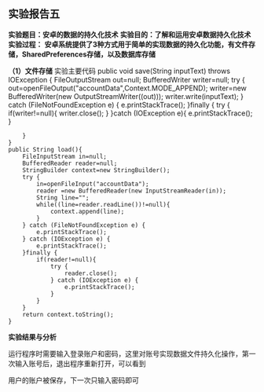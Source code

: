 ##                                       **实验报告五**

**实验题目：安卓的数据的持久化技术**
**实验目的：了解和运用安卓数据持久化技术**
**实验过程：**
**安卓系统提供了3种方式用于简单的实现数据的持久化功能，有文件存储，SharedPreferences存储，以及数据库存储**

**（1）文件存储**
实验主要代码
public void save(String inputText) throws IOException {
        FileOutputStream out=null;
        BufferedWriter writer=null;
        try {
            out=openFileOutput("accountData",Context.MODE_APPEND);
            writer=new BufferedWriter(new OutputStreamWriter((out)));
            writer.write(inputText);
        } catch (FileNotFoundException e) {
            e.printStackTrace();
        }finally {
            try {
                if(writer!=null){
                    writer.close();
                }
            }catch (IOException e){
                e.printStackTrace();
            }

        }
    }
    public String load(){
        FileInputStream in=null;
        BufferedReader reader=null;
        StringBuilder context=new StringBuilder();
        try {
            in=openFileInput("accountData");
            reader =new BufferedReader(new InputStreamReader(in));
            String line="";
            while((line=reader.readLine())!=null){
                context.append(line);
            }
        } catch (FileNotFoundException e) {
            e.printStackTrace();
        } catch (IOException e) {
            e.printStackTrace();
        }finally {
            if(reader!=null){
                try {
                    reader.close();
                } catch (IOException e) {
                    e.printStackTrace();
                }
            }
        }
        return context.toString();
    }
**实验结果与分析**

运行程序时需要输入登录账户和密码，这里对账号实现数据文件持久化操作，第一次输入账号后，退出程序重新打开，可以看到

用户的账户被保存，下一次只输入密码即可